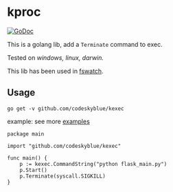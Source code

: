 # kproc
[![GoDoc](https://godoc.org/github.com/codeskyblue/kexec?status.svg)](https://godoc.org/github.com/codeskyblue/kexec)

This is a golang lib, add a `Terminate` command to exec.

Tested on _windows, linux, darwin._

This lib has been used in [fswatch](https://github.com/codeskyblue/fswatch).

## Usage

	go get -v github.com/codeskyblue/kexec

example: see more [examples](examples)

	package main
	
	import "github.com/codeskyblue/kexec"

	func main() {
		p := kexec.CommandString("python flask_main.py")
		p.Start()
		p.Terminate(syscall.SIGKILL)
	}
